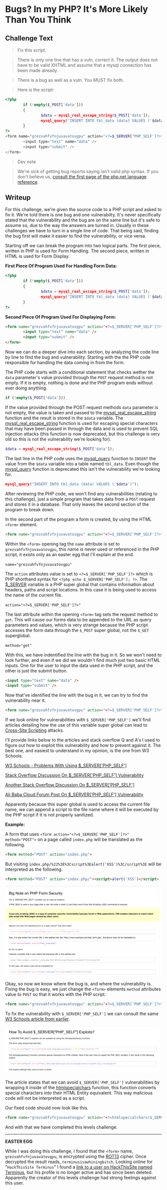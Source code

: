 # Bugs? In my PHP? It's More Likely Than You Think

## Challenge Text

> Fix this script.

> There is only one line that has a vuln, correct it. The output does not have to be valid XHTML and assume that a mysql connection has been made already.

> There is a bug as well as a vuln. You MUST fix both.

> Here is the script:

```php
<?php
        if (!empty($_POST['data']))
        {
                $data = mysql_real_escape_string($_POST['data']);
                mysql_query("INSERT INTO tbl_data (data) VALUES ('$data')");
        }
?>
<form name="grezvahfvfnjuvavatovgpu" action="<?=$_SERVER['PHP_SELF']?>" method="get">
        <input type="text" name="data" />
        <input type="submit" />
</form>
```

> Dev note

> We're sick of getting bug reports saying <?= ... ?> isn't valid php syntax. If you don't believe us, [consult the first page of the php.net language reference](https://www.php.net/manual/en/language.basic-syntax.php "PHP Documentation For Basic Syntax").

## Writeup

For this challenge, we're given the source code to a PHP script and asked to fix it. We're told there is one bug and one vulnerabilty. It's never specifically stated that the vulnerability and the bug are on the same line but it's safe to assume so, due to the way the answers are turned in. Usually in these challenges we have to turn in a single line of code. That being said, finding the bug first will make it easier to find the vulnerability, or vice versa.

Starting off we can break the program into two logical parts. The first piece, written in PHP is used for Form Handling. The second piece, written in HTML is used for Form Display.

**First Piece Of Program Used For Handling Form Data:**

```php
<?php
        if (!empty($_POST['data']))
        {
                $data = mysql_real_escape_string($_POST['data']);
                mysql_query("INSERT INTO tbl_data (data) VALUES ('$data')");
        }
?>
```

**Second Piece Of Program Used For Displaying Form:**

```html
<form name="grezvahfvfnjuvavatovgpu" action="<?=$_SERVER['PHP_SELF']?>" method="get">
        <input type="text" name="data" />
        <input type="submit" />
</form>
```

Now we can do a deeper dive into each section, by analyzing the code line by line to find the bug and vulnerability. Starting with the the PHP code responsible for handling the data coming in from the form.

The PHP code starts with a conditional statement that checks wether the ```data``` parameter's value provided through the ```POST``` request method is not empty. If it is empty, nothing is done and the PHP program ends without ever doing anything.

```php
if (!empty($_POST['data']))
```

If the value provided through the POST request methods ```data``` parameter is not empty, the value is taken and passed to the [mysql_real_escape_string](https://www.php.net/mysql_real_escape_string "PHP Documentation For mysql_real_escape_string") function and the result is stored in the ```$data``` variable. The [mysql_real_escape_string](https://www.php.net/mysql_real_escape_string "PHP Documentation For mysql_real_escape_string") function is used for escaping special characters that may have been passed in through the data and is used to prevent SQL injection attacks (this function is now deprecated, but this challenge is very old so this is not the vulnerability we're looking for).

```php
$data = mysql_real_escape_string($_POST['data']);
```

The last line in the PHP code uses the [mysql_query](https://www.php.net/mysql_query "PHP Documentation For mysql_query Function") function to ```INSERT``` the value from the ```$data``` variable into a table named ```tbl_data```. Even though the [mysql_query](https://www.php.net/mysql_query "PHP Documentation For mysql_query Function") function is deprecated this isn't the vulnerability we're looking for.

```php
mysql_query("INSERT INTO tbl_data (data) VALUES ('$data')");
```

After reviewing the PHP code, we won't find any vulnerabilities (relating to this challenge), just a simple program that takes data from a ```POST``` request and stores it in a database. That only leaves the second section of the program to break down.

In the second part of the program a form is created, by using the HTML ```<form>``` element.

```html
<form name="grezvahfvfnjuvavatovgpu" action="<?=$_SERVER['PHP_SELF']?>" method="get">
```

Within the ```<form>``` opening tag the ```name``` attribute is set to ```grezvahfvfnjuvavatovgpu```, this name is never used or referenced in the PHP script, it exists only as an easter egg that I'll explain at the end.

```name="grezvahfvfnjuvavatovgpu"```

The ```action``` attributes value is set to ```<?=$_SERVER['PHP_SELF']?>``` which is PHP shorthand syntax for ```<?php echo $_SERVER['PHP_SELF']; ?>```. The [$_SERVER](https://www.w3schools.com/Php/php_superglobals_server.asp "W3 Schools Article On $_SERVER Super Global") variable is a PHP super global that contains information about headers, paths and script locations. In this case it is being used to access the name of the current file.

```action="<?=$_SERVER['PHP_SELF']?>"```

The last attribute within the opening ```<form>``` tag sets the request method to ```get```. This will cause our forms data to be appended to the URL as query parameters and values, which is very strange because the PHP script accesses the form data through the ```$_POST``` super global, not the ```$_GET``` superglobal.

```method="get"```

With this, we have indentified the line with the bug in it. So we won't need to look further, and even if we did we wouldn't find much just two basic HTML inputs. One for the user to input the data used in the PHP script, and the other is just the submit button.

```html
<input type="text" name="data" />
<input type="submit" />
```

Now that've identified the line with the bug in it, we can try to find the vulnerability near it.

```html
<form name="grezvahfvfnjuvavatovgpu" action="<?=$_SERVER['PHP_SELF']?>" method="get">
```

If we look online for vulnerabilities with ```$_SERVER['PHP_SELF']``` we'll find articles detailing how the use of this variable super global can lead to [Cross-Site Scripting](https://owasp.org/www-community/attacks/xss/ "OWASP Article On Cross Site Scripting Attacks") attacks.

I'll provide links below to the articles and stack overflow Q and A's I used to figure out how to exploit this vulnerability and how to prevent against it. The best one, and easiest to understand in my opinion, is the one from W3 Schools. 


[W3 Schools - Problems With Using $_SERVER['PHP_SELF']](https://www.w3schools.com/php/php_form_validation.asp "W3 Schools Lesson On PHP Form Validation")

[Stack Overflow Discussion On $_SERVER['PHP_SELF'] Vulnerability](https://stackoverflow.com/questions/13247997/serverphp-self-vulnerability-not-working "Stack Overflow Discussion On $_SERVER['PHP_SELF']")

[Another Stack Overflow Discussion On $_SERVER['PHP_SELF']](https://stackoverflow.com/questions/6080022/php-self-and-xss "Another Another Stack Overflow Discussion On $_SERVER['PHP_SELF']")

[Ali Baba Cloud Forum Post On $_SERVER['PHP_SELF'] Vulnerability](https://topic.alibabacloud.com/a/php-security-vulnerabilities-_server-php_self-_1_34_20008748.html "AliBaba Cloud Discussion On $_SERVER['PHP_SELF'] Vulnerability")

Apparently because this super global is used to access the current file name, we can append a script to the file name where it will be executed by the PHP script if it is not properly sanitized.

**Example:**

A form that uses ```<form action="<?=$_SERVER['PHP_SELF']?>" method="POST">``` on a page called ```index.php``` will be translated as the following.

```html
<form method="POST" action="index.php">
```

But visiting ```index.php/%22%3E%3Cscript%3Ealert('XSS')%3C/script%3E``` will be interpreted as the following.

```html
<form method="POST" action="index.php/"><script>alert('XSS')</script>
```

![W3 Schools Examples Of PHP_SELF Vulnerability](./php-self-vulnerability.png "W3 Schools Examples Of PHP_SELF Vulnerability")


Okay, so now we know where the bug is, and where the vulnerability is. Fixing the bug is easy, we just change the ```<form>``` elements ```method``` attributes value to ```POST``` so that it works with the PHP script.

```html
<form name="grezvahfvfnjuvavatovgpu" action="<?=$_SERVER['PHP_SELF']?>" method="POST">
```

To fix the vulnerability with ```$_SERVER['PHP_SELF']``` we can consult the same [W3 Schools article from earlier](https://www.w3schools.com/php/php_form_validation.asp "W3 Schools Lesson On PHP Form Validation").

![W3 Schools Commentary On How To Avoid PHP_SELF Vulnerability](./avoiding-php-self-exploit.png "W3 Schools Commentary On How To Avoid PHP_SELF Vulnerability")

The article states that we can avoid ```$_SERVER['PHP_SELF']``` vulnerabilities by wrapping it inside of the [htmlspecialchars](https://www.w3schools.com/PHP/func_string_htmlspecialchars.asp "W3 Schools Article On htmlspecialchars Function") function, this function converts special characters into their HTML Entity equivalent. This way malicious code will not be interpreted as a script.

Our fixed code should now look like this.

```html
<form name="grezvahfvfnjuvavatovgpu" action="<?=htmlspecialchars($_SERVER['PHP_SELF'])?>" method="post">
```

And with that we have completed this levels challenge.

---

**EASTER EGG**

While I was doing this challenge, I found that the ```<form>``` name, ```grezvahfvfnjuvavatovgpu```, is encrypted using the [ROT13](https://en.wikipedia.org/wiki/ROT13 "ROT13") cipher. Once decrypted the result reads, ```terminusisawhiningbitch```. Looking online for "```HackThisSite Terminus```" I found a [link to a user on HackThisSite named Terminus](https://www.hackthissite.org/user/view/terminus/ "HackThisSite User Named Terminus"), but his profile is no longer active and has since been deleted. Apparently the creator of this levels challenge had strong feelings against this user.
